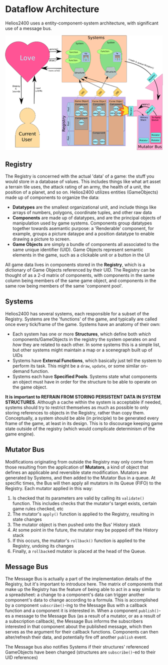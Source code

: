 # Dataflow Architecture

Helios2400 uses a entity-component-system architecture, with significant use of a message bus.

![Architecture](https://github.com/Sewerbird/Helios2400/blob/master/docs/game_architecture.png)

## Registry

The Registry is concerned with the actual 'data' of a game: the stuff you would store in a database of values. This includes things like what art asset a terrain tile uses, the attack rating of an army, the health of a unit, the position of a planet, and so on. Helios2400 utilizes entities (GameObjects) made up of components to organize the data:

- **Datatypes** are the smallest organizational unit, and include things like arrays of numbers, polygons, coordinate tuples, and other raw data
- **Components** are made up of datatypes, and are the principal objects of manipulation used by game systems. Components group datatypes together towards asemantic purpose: a 'Renderable' component, for example, groups a picture dataype and a position datatype to enable drawing a picture to screen.
- **Game Objects** are simply a bundle of components all associated to the same unique identifier (UID). Game Objects represent semantic elements in the game, such as a clickable unit or a button in the UI

All game data lives in components stored in the **Registry**, which is a dictionary of Game Objects referenced by their UID. The Registry can be thought of as a 2-d matrix of components, with components in the same column being members of the same game object, and components in the same row being members of the same 'component pool'.

## Systems

Helios2400 has several systems, each responsible for a subset of the Registry. Systems are the 'functions' of the game, and typically are called once every tick/frame of the game. Systems have an anatomy of their own:

- Each system has one or more **Structures**, which define both *which* components/GameObjects in the registry the system operates on and *how* they are related to each other. In some systems this is a simple list, but other systems might maintain a map or a scenegraph built up of UIDs
- Systems have **External Functions**, which basically just tell the system to perform its task. This might be a `draw`, `update`, or some similar on-demand function.
- Systems each have **Specified Pools**. Systems state what components an object must have in order for the structure to be able to operate on the game object.

**It is important to REFRAIN FROM STORING PERSISTENT DATA IN SYSTEM STRUCTURES**. Although a cache within the system is acceptable if needed, systems should try to restrict themselves as much as possible to only storing references to objects in the Registry, rather than copy them. Conceptually, a system should be able (in principle) to be generated every frame of the game, at least in its design. This is to discourage keeping game state outside of the registry (which would complicate determinism of the game engine).

## Mutator Bus

Modifications originating from outside the Registry may only come from those resulting from the application of **Mutators**, a kind of object that defines an applicable and reversible state modification. Mutators are generated by Systems, and then added to the Mutator Bus in a queue. At specific times, the Bus will then apply all mutators in its Queue (FIFO) to the Registry. Each mutator applied in this way:

1. Is checked that its parameters are valid by calling its `validate()` function. This includes checks that the mutator's target exists, certain game rules checked, etc
2. The mutator's `apply()` function is applied to the Registry, resulting in state changes
3. The mutator object is then pushed onto the Bus' History stack
4. At some point in the future, the mutator may be popped off the History stack
5. If this occurs, the mutator's `rollback()` function is applied to the Registry, undoing its changes
6. Finally, a `rollback`ed mutator is placed at the head of the Queue.

## Message Bus

The Message Bus is actually a part of the implementation details of the Registry, but it's important to introduce here. The matrix of components that make up the Registry has the feature of being able to act in a way similar to a spreadsheet: a change to a component's data can trigger another component's data to change according to a formula. This is accomplished by a component `subscribe()`-ing to the Message Bus with a callback function and a component it is interested in. When a component `publish()`-es a message to the Message Bus (as a result of a mutator, or as a result of a subscription callback), the Message Bus informs the subscribers interested in that component about the published message, which then serves as the argument for their callback functions. Components can then alter/refresh their data, and potentially fire off another `publish` event.

The Message bus also notifies Systems if their structures' referenced GameObjects have been changed (structures are `subscribe()`-ed to their UID references)
